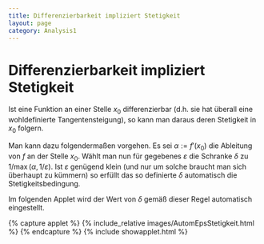 ```yaml
---
title: Differenzierbarkeit impliziert Stetigkeit
layout: page
category: Analysis1
---
```


# Differenzierbarkeit impliziert Stetigkeit

Ist eine Funktion an einer Stelle $x_0$  differenzierbar (d.h. sie hat überall eine wohldefinierte Tangentensteigung), so kann man daraus
deren Stetigkeit in $x_0$ folgern.

Man kann dazu folgendermaßen vorgehen. Es sei $\alpha:=f'(x_0)$ die Ableitung von $f$ an der Stelle $x_0$.
Wählt man nun für gegebenes $\varepsilon$ die Schranke $\delta$ zu $1/ \max(\alpha,1/\varepsilon)$.
Ist $\varepsilon$ genügend klein (und nur um solche braucht man sich überhaupt zu kümmern) so erfüllt das so definierte $\delta$ automatisch die Stetigkeitsbedingung.

Im folgenden Applet wird der Wert von $\delta$ gemäß dieser Regel automatisch eingestellt.

{% capture applet %} {% include_relative images/AutomEpsStetigkeit.html %} {% endcapture %}
{% include showapplet.html %}
